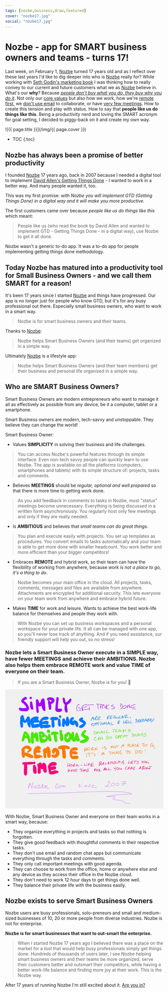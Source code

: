```yaml
---
tags: [nozbe,business,draw,featured]
cover: "nozbe17.jpg"
social: "nozbe17.jpg"
---
```


# Nozbe - app for SMART business owners and teams - turns 17!

Last week, on February 1, [Nozbe][n] turned 17 years old and as I reflect over these last years I'd like to dig deeper into who is [Nozbe](/nozbe/) really for? While working with [Seth Godin's marketing book](/marketing/) I was thinking how to really convey to our current and future customers what we as [Nozbe](/nozbe/) believe in. What's our **why**? Because [*people don't buy what you do, they buy why you do it*](/start-with-why-by-simon-sinek-audio-book-of-t/). Not only our [core values](/nozbe-values/) but also how we work, how we're [remote first](/nooffice/), we [don't use email](/emailban/) to collaborate, or have [very few meetings](/noofficefm-17/). How to create this tension and play with status. How to say that **people like us do things like this**. Being a productivity nerd and loving the SMART acronym for goal setting, I decided to piggy-back on it and create my own way.

<!--More-->

![{{ page.title }}](/img/{{ page.cover }})

* TOC
{:toc}

## Nozbe has always been a promise of better productivity

I founded [Nozbe][n] 17 years ago, back in 2007 because I needed a digital tool to implement [David Allen's Getting Things Done](/noofficefm-43/) - I wanted to work in a better way. And many people wanted it, too.

This was my first promise: *with Nozbe you will implement GTD (Getting Things Done) in a digital way and it will make you more productive.*

The first customers came over because *people like us do things like this* which meant:

> People like us (who read the book by David Allen and wanted to implement GTD - Getting Things Done - in a digital way), use Nozbe to get it all done.

Nozbe wasn't a generic to-do app. It was a to-do app for people implementing getting things done methodology.

## Today Nozbe has matured into a productivity tool for Small Business Owners - and we call them SMART for a reason!

It's been 17 years since I started [Nozbe][n] and things have progressed. Our app is no longer just for people who know GTD, but it's for any busy professional out there. Especially small business owners, who want to work in a smart way.

> Nozbe is for smart business owners and their teams.

Thanks to [Nozbe][n]:

> Nozbe helps Smart Business Owners (and their teams) get organized in a simple way.

Ultimately [Nozbe][n] is a lifestyle app:

> Nozbe helps Smart Business Owners (and their team members) get their business and personal life organized in a simple way.

## Who are SMART Business Owners?

Smart Business Owners are modern entrepreneurs who want to manage it all as effectively as possible from any device, be it a computer, tablet or a smartphone.

Smart Business owners are modern, tech-savvy and unstoppable. They believe they can change the world!

Smart Business Owner:

- Values **SIMPLICITY** in solving their business and life challenges.

> You can access Nozbe's powerful features through its simple interface. Even non-tech savvy people can quickly learn to use Nozbe. The app is available on all the platforms (computers, smartphones and tablets) with its simple structure of: projects, tasks and comments.

- Believes **MEETINGS** should be *regular, optional and well prepared* so that there is more time to getting work done.

> As you add feedback in comments to tasks in Nozbe, most "status" meetings become unnecessary. Everything is being discussed in a written form asynchronously. You regularly host only few meetings and only if they are really needed.

- Is **AMBITIOUS** and believes that *small teams can do great things*.

> You plan and execute easily with projects. You set up templates as procedures. You convert emails to tasks automatically and your team is able to get more done with smaller headcount. You work better and more efficient than your bigger competitors!

- Embraces **REMOTE** and hybrid work, so their team can have the flexibility of working from anywhere, because *work is not a place to go, it's a thing to do*.

> Nozbe becomes your main office in the cloud. All projects, tasks, comments, messages and files are available from anywhere. Attachments are encrypted for additional security. This lets everyone on your team work from anywhere and embrace hybrid future.

- Makes **TIME** for work and leisure. Wants to achieve the best work-life balance for themselves and people they work with.

> With Nozbe you can set up business workspaces and a personal workspace for your private life. It all can be managed with one app, so you'll never lose track of anything. And if you need assistance, our friendly support will help you out, so no stress!

### Nozbe lets a Smart Business Owner execute in a SIMPLE way, have fewer MEETINGS and achieve their AMBITIONS. Nozbe also helps them embrace REMOTE work and value TIME of everyone on their team.

> If you are a Smart Business Owner, Nozbe is for you! 🫵

![{{ page.title }} - sketch](/img/nozbe17-smart.jpg)

With Nozbe, Smart Business Owner and everyone on their team works in a smart way, because:

- They organize everything in projects and tasks so that nothing is forgotten.
- They give good feedback with thoughtful comments in their respective tasks.
- They don't use email and random chat apps but communicate everything through the tasks and comments.
- They only call important meetings with good agenda.
- They can choose to work from the office, home or anywhere else and any device as they access their office in the Nozbe cloud.
- They don't need to work 12 hour days to get things done well.
- They balance their private life with the business easily.

## Nozbe exists to serve Smart Business Owners

Nozbe users are busy professionals, solo-preneurs and small and medium-sized businesses of 10, 20 or more people from diverse industries. Nozbe is not for enterprise.

**Nozbe is for smart businesses that want to out-smart the enterprise.**

> When I started Nozbe 17 years ago I believed there was a place on the market for a tool that would help busy professionals simply get things done. Hundreds of thousands of users later, I see Nozbe helping smart business owners and their teams be more organized, serve their customers better and outsmart their competitors, while having a better work-life balance and finding more joy at their work. This is the Nozbe way.

After 17 years of running Nozbe I'm still excited about it. [Are you in?][n]


[n]: https://michael.gratis/nozbe
[np]: https://michael.gratis/nozbepersonal